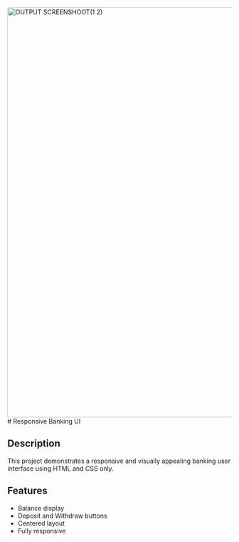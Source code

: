 <img width="1918" height="920" alt="OUTPUT SCREENSHOOT(1 2)" src="https://github.com/user-attachments/assets/227fff33-4c3b-47aa-80da-26f8c7109537" />
# Responsive Banking UI 

## Description
This project demonstrates a responsive and visually appealing banking user interface using HTML and CSS only.

## Features
- Balance display
- Deposit and Withdraw buttons
- Centered layout
- Fully responsive
